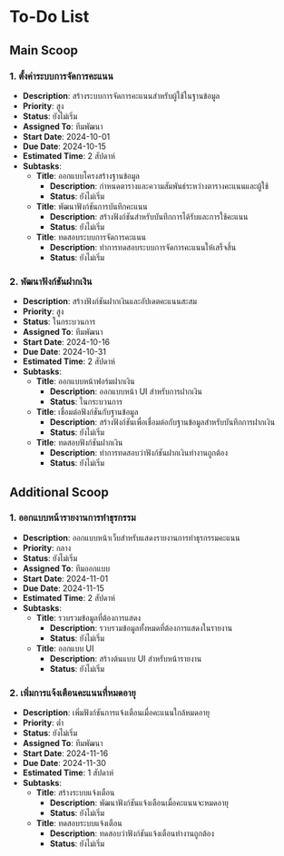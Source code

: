 # To-Do List

## Main Scoop

### 1. ตั้งค่าระบบการจัดการคะแนน
- **Description**: สร้างระบบการจัดการคะแนนสำหรับผู้ใช้ในฐานข้อมูล
- **Priority**: สูง
- **Status**: ยังไม่เริ่ม
- **Assigned To**: ทีมพัฒนา
- **Start Date**: 2024-10-01
- **Due Date**: 2024-10-15
- **Estimated Time**: 2 สัปดาห์
- **Subtasks**:
  - **Title**: ออกแบบโครงสร้างฐานข้อมูล
    - **Description**: กำหนดตารางและความสัมพันธ์ระหว่างตารางคะแนนและผู้ใช้
    - **Status**: ยังไม่เริ่ม
  - **Title**: พัฒนาฟังก์ชันการบันทึกคะแนน
    - **Description**: สร้างฟังก์ชันสำหรับบันทึกการได้รับและการใช้คะแนน
    - **Status**: ยังไม่เริ่ม
  - **Title**: ทดสอบระบบการจัดการคะแนน
    - **Description**: ทำการทดสอบระบบการจัดการคะแนนให้เสร็จสิ้น
    - **Status**: ยังไม่เริ่ม

### 2. พัฒนาฟังก์ชันฝากเงิน
- **Description**: สร้างฟังก์ชันฝากเงินและอัปเดตคะแนนสะสม
- **Priority**: สูง
- **Status**: ในกระบวนการ
- **Assigned To**: ทีมพัฒนา
- **Start Date**: 2024-10-16
- **Due Date**: 2024-10-31
- **Estimated Time**: 2 สัปดาห์
- **Subtasks**:
  - **Title**: ออกแบบหน้าฟอร์มฝากเงิน
    - **Description**: ออกแบบหน้า UI สำหรับการฝากเงิน
    - **Status**: ในกระบวนการ
  - **Title**: เชื่อมต่อฟังก์ชันกับฐานข้อมูล
    - **Description**: สร้างฟังก์ชันเพื่อเชื่อมต่อกับฐานข้อมูลสำหรับบันทึกการฝากเงิน
    - **Status**: ยังไม่เริ่ม
  - **Title**: ทดสอบฟังก์ชันฝากเงิน
    - **Description**: ทำการทดสอบว่าฟังก์ชันฝากเงินทำงานถูกต้อง
    - **Status**: ยังไม่เริ่ม

## Additional Scoop

### 1. ออกแบบหน้ารายงานการทำธุรกรรม
- **Description**: ออกแบบหน้าเว็บสำหรับแสดงรายงานการทำธุรกรรมคะแนน
- **Priority**: กลาง
- **Status**: ยังไม่เริ่ม
- **Assigned To**: ทีมออกแบบ
- **Start Date**: 2024-11-01
- **Due Date**: 2024-11-15
- **Estimated Time**: 2 สัปดาห์
- **Subtasks**:
  - **Title**: รวบรวมข้อมูลที่ต้องการแสดง
    - **Description**: รวบรวมข้อมูลทั้งหมดที่ต้องการแสดงในรายงาน
    - **Status**: ยังไม่เริ่ม
  - **Title**: ออกแบบ UI
    - **Description**: สร้างต้นแบบ UI สำหรับหน้ารายงาน
    - **Status**: ยังไม่เริ่ม

### 2. เพิ่มการแจ้งเตือนคะแนนที่หมดอายุ
- **Description**: เพิ่มฟังก์ชันการแจ้งเตือนเมื่อคะแนนใกล้หมดอายุ
- **Priority**: ต่ำ
- **Status**: ยังไม่เริ่ม
- **Assigned To**: ทีมพัฒนา
- **Start Date**: 2024-11-16
- **Due Date**: 2024-11-30
- **Estimated Time**: 1 สัปดาห์
- **Subtasks**:
  - **Title**: สร้างระบบแจ้งเตือน
    - **Description**: พัฒนาฟังก์ชันแจ้งเตือนเมื่อคะแนนจะหมดอายุ
    - **Status**: ยังไม่เริ่ม
  - **Title**: ทดสอบระบบแจ้งเตือน
    - **Description**: ทดสอบว่าฟังก์ชันแจ้งเตือนทำงานถูกต้อง
    - **Status**: ยังไม่เริ่ม
